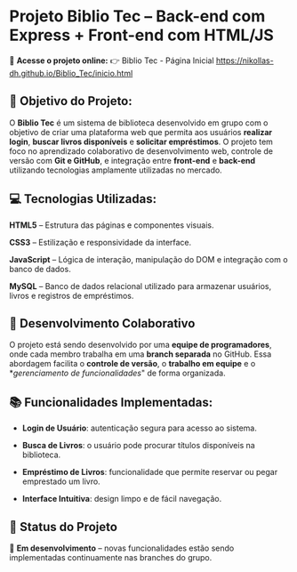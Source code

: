 # Projeto Biblio Tec – Back-end com Express + Front-end com HTML/JS

🔗 **Acesse o projeto online:**
👉 Biblio Tec - Página Inicial
https://nikollas-dh.github.io/Biblio_Tec/inicio.html

## 📌 Objetivo do Projeto:

O **Biblio Tec** é um sistema de biblioteca desenvolvido em grupo com o objetivo de criar uma plataforma web que permita aos usuários **realizar login**, **buscar livros disponíveis** e **solicitar empréstimos**.
O projeto tem foco no aprendizado colaborativo de desenvolvimento web, controle de versão com **Git e GitHub**, e integração entre **front-end** e **back-end** utilizando tecnologias amplamente utilizadas no mercado.

## 💻 Tecnologias Utilizadas:


**HTML5** – Estrutura das páginas e componentes visuais.

**CSS3** – Estilização e responsividade da interface.

**JavaScript** – Lógica de interação, manipulação do DOM e integração com o banco de dados.

**MySQL** – Banco de dados relacional utilizado para armazenar usuários, livros e registros de empréstimos.



## 👥 Desenvolvimento Colaborativo

O projeto está sendo desenvolvido por uma **equipe de programadores**, onde cada membro trabalha em uma **branch separada** no GitHub.
Essa abordagem facilita o **controle de versão**, o **trabalho em equipe** e o **gerenciamento de funcionalidades*" de forma organizada.


## 📚 Funcionalidades Implementadas:


- **Login de Usuário**: autenticação segura para acesso ao sistema.

- **Busca de Livros**: o usuário pode procurar títulos disponíveis na biblioteca.

- **Empréstimo de Livros**: funcionalidade que permite reservar ou pegar emprestado um livro.

- **Interface Intuitiva**: design limpo e de fácil navegação.

## 🏁 Status do Projeto

🚧 **Em desenvolvimento** – novas funcionalidades estão sendo implementadas continuamente nas branches do grupo.
